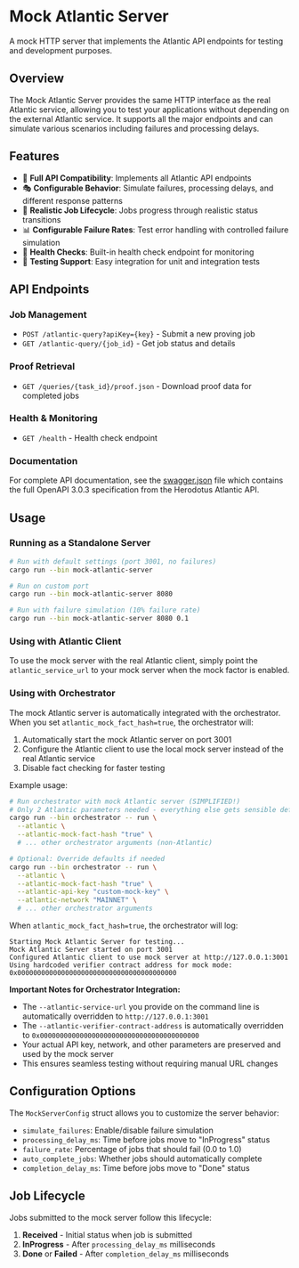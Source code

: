 # Mock Atlantic Server

A mock HTTP server that implements the Atlantic API endpoints for testing and development purposes.

## Overview

The Mock Atlantic Server provides the same HTTP interface as the real Atlantic service, allowing you to test your applications without depending on the external Atlantic service. It supports all the major endpoints and can simulate various scenarios including failures and processing delays.

## Features

- 🚀 **Full API Compatibility**: Implements all Atlantic API endpoints
- 🎭 **Configurable Behavior**: Simulate failures, processing delays, and different response patterns
- 🔄 **Realistic Job Lifecycle**: Jobs progress through realistic status transitions
- 📊 **Configurable Failure Rates**: Test error handling with controlled failure simulation
- 🏥 **Health Checks**: Built-in health check endpoint for monitoring
- 🧪 **Testing Support**: Easy integration for unit and integration tests

## API Endpoints

### Job Management

- `POST /atlantic-query?apiKey={key}` - Submit a new proving job
- `GET /atlantic-query/{job_id}` - Get job status and details

### Proof Retrieval  

- `GET /queries/{task_id}/proof.json` - Download proof data for completed jobs

### Health & Monitoring

- `GET /health` - Health check endpoint

### Documentation

For complete API documentation, see the [swagger.json](./swagger.json) file which contains the full OpenAPI 3.0.3 specification from the Herodotus Atlantic API.

## Usage

### Running as a Standalone Server

```bash
# Run with default settings (port 3001, no failures)
cargo run --bin mock-atlantic-server

# Run on custom port
cargo run --bin mock-atlantic-server 8080

# Run with failure simulation (10% failure rate)
cargo run --bin mock-atlantic-server 8080 0.1
```

### Using with Atlantic Client

To use the mock server with the real Atlantic client, simply point the `atlantic_service_url` to your mock server when the mock factor is enabled.

### Using with Orchestrator

The mock Atlantic server is automatically integrated with the orchestrator. When you set `atlantic_mock_fact_hash=true`, the orchestrator will:

1. Automatically start the mock Atlantic server on port 3001
2. Configure the Atlantic client to use the local mock server instead of the real Atlantic service
3. Disable fact checking for faster testing

Example usage:
```bash
# Run orchestrator with mock Atlantic server (SIMPLIFIED!)
# Only 2 Atlantic parameters needed - everything else gets sensible defaults!
cargo run --bin orchestrator -- run \
  --atlantic \
  --atlantic-mock-fact-hash "true" \
  # ... other orchestrator arguments (non-Atlantic)

# Optional: Override defaults if needed
cargo run --bin orchestrator -- run \
  --atlantic \
  --atlantic-mock-fact-hash "true" \
  --atlantic-api-key "custom-mock-key" \
  --atlantic-network "MAINNET" \
  # ... other orchestrator arguments
```

When `atlantic_mock_fact_hash=true`, the orchestrator will log:
```
Starting Mock Atlantic Server for testing...
Mock Atlantic Server started on port 3001
Configured Atlantic client to use mock server at http://127.0.0.1:3001
Using hardcoded verifier contract address for mock mode: 0x0000000000000000000000000000000000000000
```

**Important Notes for Orchestrator Integration:**
- The `--atlantic-service-url` you provide on the command line is automatically overridden to `http://127.0.0.1:3001`
- The `--atlantic-verifier-contract-address` is automatically overridden to `0x0000000000000000000000000000000000000000` 
- Your actual API key, network, and other parameters are preserved and used by the mock server
- This ensures seamless testing without requiring manual URL changes

## Configuration Options

The `MockServerConfig` struct allows you to customize the server behavior:

- `simulate_failures`: Enable/disable failure simulation
- `processing_delay_ms`: Time before jobs move to "InProgress" status
- `failure_rate`: Percentage of jobs that should fail (0.0 to 1.0)
- `auto_complete_jobs`: Whether jobs should automatically complete
- `completion_delay_ms`: Time before jobs move to "Done" status

## Job Lifecycle

Jobs submitted to the mock server follow this lifecycle:

1. **Received** - Initial status when job is submitted
2. **InProgress** - After `processing_delay_ms` milliseconds
3. **Done** or **Failed** - After `completion_delay_ms` milliseconds
